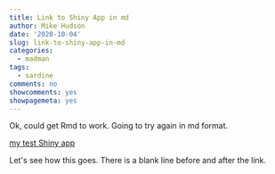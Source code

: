 ```yaml
---
title: Link to Shiny App in md
author: Mike Hudson
date: '2020-10-04'
slug: link-to-shiny-app-in-md
categories:
  - madman
tags:
  - sardine
comments: no
showcomments: yes
showpagemeta: yes
---
```


Ok, could get Rmd to work. Going to try again in md format.

[my test Shiny app](https://mikejhudson.shinyapps.io/Mike_4Reactivity_23BYO/)

Let's see how this goes. There is a blank line before and after the link.